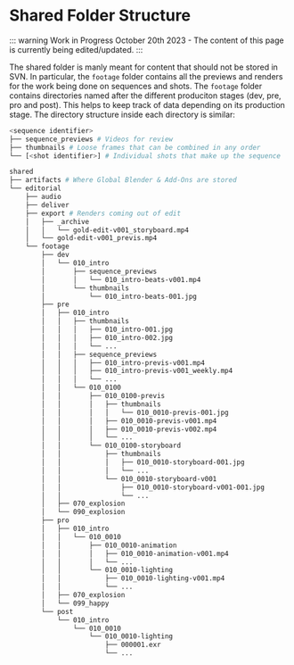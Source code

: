 # Shared Folder Structure

::: warning Work in Progress
October 20th 2023 - The content of this page is currently being edited/updated.
:::

The shared folder is manly meant for content that should not be stored in SVN. In particular,
the `footage` folder contains all the previews and renders for the work being done on sequences
and shots. The `footage` folder contains directories named after the different produciton
stages (dev, pre, pro and post). This helps to keep track of data depending on its production
stage. The directory structure inside each directory is similar:

```bash
<sequence identifier>
├── sequence_previews # Videos for review
├── thumbnails # Loose frames that can be combined in any order
└── [<shot identifier>] # Individual shots that make up the sequence
```

```bash
shared
├── artifacts # Where Global Blender & Add-Ons are stored
└── editorial
    ├── audio
    ├── deliver
    ├── export # Renders coming out of edit
    │   ├── _archive
    │   │   └── gold-edit-v001_storyboard.mp4
    │   └── gold-edit-v001_previs.mp4
    └── footage
        ├── dev
        │   └── 010_intro
        │       ├── sequence_previews
        │       │   └── 010_intro-beats-v001.mp4
        │       └── thumbnails
        │           └── 010_intro-beats-001.jpg
        ├── pre
        │   ├── 010_intro
        │   │   ├── thumbnails
        │   │   │   ├── 010_intro-001.jpg
        │   │   │   ├── 010_intro-002.jpg
        │   │   │   └── ...
        │   │   ├── sequence_previews
        │   │   │   ├── 010_intro-previs-v001.mp4
        │   │   │   ├── 010_intro-previs-v001_weekly.mp4
        │   │   │   └── ...
        │   │   └── 010_0100
        │   │       ├── 010_0100-previs
        │   │       │   ├── thumbnails
        │   │       │   │   └── 010_0010-previs-001.jpg
        │   │       │   ├── 010_0010-previs-v001.mp4
        │   │       │   ├── 010_0010-previs-v002.mp4
        │   │       │   └── ...
        │   │       └── 010_0100-storyboard
        │   │           ├── thumbnails
        │   │           │   ├── 010_0010-storyboard-001.jpg
        │   │           │   └── ...
        │   │           └── 010_0010-storyboard-v001
        │   │               ├── 010_0010-storyboard-v001-001.jpg
        │   │               └── ...
        │   ├── 070_explosion
        │   └── 090_explosion
        ├── pro
        │   ├── 010_intro
        │   │   └── 010_0010
        │   │       ├── 010_0010-animation
        │   │       │   ├── 010_0010-animation-v001.mp4
        │   │       │   └── ...
        │   │       └── 010_0010-lighting
        │   │           ├── 010_0010-lighting-v001.mp4
        │   │           └── ...
        │   ├── 070_explosion
        │   └── 099_happy
        └── post
            └── 010_intro
                └── 010_0010
                    └── 010_0010-lighting
                        ├── 000001.exr
                        └── ...

```
